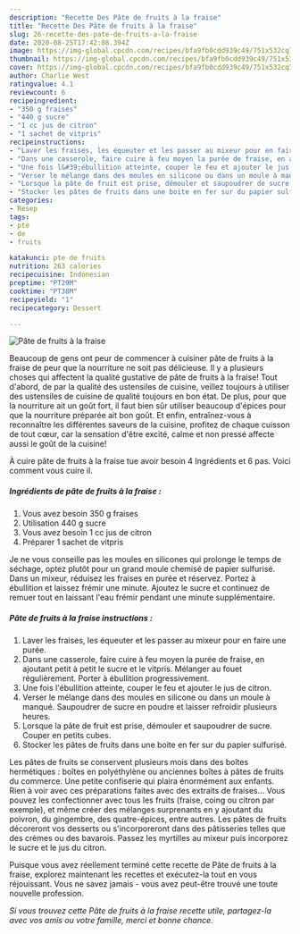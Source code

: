 ```yaml
---
description: "Recette Des Pâte de fruits à la fraise"
title: "Recette Des Pâte de fruits à la fraise"
slug: 26-recette-des-pate-de-fruits-a-la-fraise
date: 2020-08-25T17:42:08.394Z
image: https://img-global.cpcdn.com/recipes/bfa9fb0cdd939c49/751x532cq70/pate-de-fruits-a-la-fraise-photo-principale-de-la-recette.jpg
thumbnail: https://img-global.cpcdn.com/recipes/bfa9fb0cdd939c49/751x532cq70/pate-de-fruits-a-la-fraise-photo-principale-de-la-recette.jpg
cover: https://img-global.cpcdn.com/recipes/bfa9fb0cdd939c49/751x532cq70/pate-de-fruits-a-la-fraise-photo-principale-de-la-recette.jpg
author: Charlie West
ratingvalue: 4.1
reviewcount: 6
recipeingredient:
- "350 g fraises"
- "440 g sucre"
- "1 cc jus de citron"
- "1 sachet de vitpris"
recipeinstructions:
- "Laver les fraises, les équeuter et les passer au mixeur pour en faire une purée."
- "Dans une casserole, faire cuire à feu moyen la purée de fraise, en ajoutant petit à petit le sucre et le vitpris. Mélanger au fouet régulièrement. Porter à ébullition progressivement."
- "Une fois l&#39;ébullition atteinte, couper le feu et ajouter le jus de citron."
- "Verser le mélange dans des moules en silicone ou dans un moule à manqué. Saupoudrer de sucre en poudre et laisser refroidir plusieurs heures."
- "Lorsque la pâte de fruit est prise, démouler et saupoudrer de sucre. Couper en petits cubes."
- "Stocker les pâtes de fruits dans une boite en fer sur du papier sulfurisé."
categories:
- Resep
tags:
- pte
- de
- fruits

katakunci: pte de fruits 
nutrition: 263 calories
recipecuisine: Indonesian
preptime: "PT29M"
cooktime: "PT38M"
recipeyield: "1"
recipecategory: Dessert

---
```



![Pâte de fruits à la fraise](https://img-global.cpcdn.com/recipes/bfa9fb0cdd939c49/751x532cq70/pate-de-fruits-a-la-fraise-photo-principale-de-la-recette.jpg)

Beaucoup de gens ont peur de commencer à cuisiner pâte de fruits à la fraise de peur que la nourriture ne soit pas délicieuse. Il y a plusieurs choses qui affectent la qualité gustative de pâte de fruits à la fraise! Tout d'abord, de par la qualité des ustensiles de cuisine, veillez toujours à utiliser des ustensiles de cuisine de qualité toujours en bon état. De plus, pour que la nourriture ait un goût fort, il faut bien sûr utiliser beaucoup d'épices pour que la nourriture préparée ait bon goût. Et enfin, entraînez-vous à reconnaître les différentes saveurs de la cuisine, profitez de chaque cuisson de tout cœur, car la sensation d'être excité, calme et non pressé affecte aussi le goût de la cuisine!

<!--inarticleads1-->

À cuire pâte de fruits à la fraise tue avoir besoin 4 Ingrédients et 6 pas. Voici comment vous cuire il.

##### Ingrédients de pâte de fruits à la fraise :

1. Vous avez besoin 350 g fraises
1. Utilisation 440 g sucre
1. Vous avez besoin 1 cc jus de citron
1. Préparer 1 sachet de vitpris


Je ne vous conseille pas les moules en silicones qui prolonge le temps de séchage, optez plutôt pour un grand moule chemisé de papier sulfurisé. Dans un mixeur, réduisez les fraises en purée et réservez. Portez à ébullition et laissez frémir une minute. Ajoutez le sucre et continuez de remuer tout en laissant l&#39;eau frémir pendant une minute supplémentaire. 

<!--inarticleads2-->

##### Pâte de fruits à la fraise instructions :

1. Laver les fraises, les équeuter et les passer au mixeur pour en faire une purée.
1. Dans une casserole, faire cuire à feu moyen la purée de fraise, en ajoutant petit à petit le sucre et le vitpris. Mélanger au fouet régulièrement. Porter à ébullition progressivement.
1. Une fois l&#39;ébullition atteinte, couper le feu et ajouter le jus de citron.
1. Verser le mélange dans des moules en silicone ou dans un moule à manqué. Saupoudrer de sucre en poudre et laisser refroidir plusieurs heures.
1. Lorsque la pâte de fruit est prise, démouler et saupoudrer de sucre. Couper en petits cubes.
1. Stocker les pâtes de fruits dans une boite en fer sur du papier sulfurisé.


Les pâtes de fruits se conservent plusieurs mois dans des boîtes hermétiques : boîtes en polyéthylène ou anciennes boîtes à pâtes de fruits du commerce. Une petite confiserie qui plaira énormément aux enfants. Rien à voir avec ces préparations faites avec des extraits de fraises… Vous pouvez les confectionner avec tous les fruits (fraise, coing ou citron par exemple), et même créer des mélanges surprenants en y ajoutant du poivron, du gingembre, des quatre-épices, entre autres. Les pâtes de fruits décoreront vos desserts ou s&#39;incorporeront dans des pâtisseries telles que des crèmes ou des bavarois. Passez les myrtilles au mixeur puis incorporez le sucre et le jus du citron. 

<!--inarticleads1-->

<p>
Puisque vous avez réellement terminé cette recette de Pâte de fruits à la fraise, explorez maintenant les recettes et exécutez-la tout en vous réjouissant. Vous ne savez jamais - vous avez peut-être trouvé une toute nouvelle profession.
</p>

<p>
<i>Si vous trouvez cette Pâte de fruits à la fraise recette utile, partagez-la avec vos amis ou votre famille, merci et bonne chance.</i>
</p>
